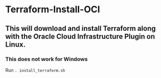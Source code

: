 # Terraform-Install-OCI

## This will download and install Terraform along with the Oracle Cloud Infrastructure Plugin on Linux.

### This does not work for Windows

Run `. install_terraform.sh`
